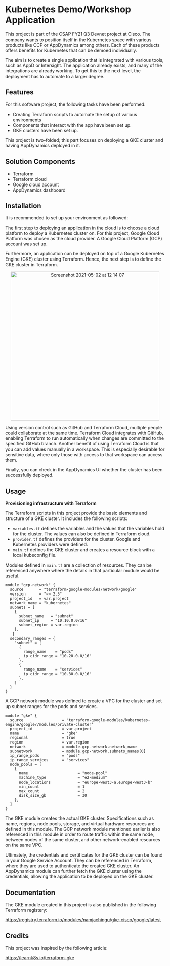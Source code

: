 # Kubernetes Demo/Workshop Application

This project is part of the CSAP FY21 Q3 Devnet project at Cisco. The company wants to position itself in the Kubernetes space with various products like CCP or AppDynamics among others. Each of these products offers benefits for Kubernetes that can be demoed individually. 

The aim is to create a single application that is integrated with various tools, such as AppD or Intersight. The application already exists, and many of the integrations are already working. To get this to the next level, the deployment has to automate to a larger degree. 


## Features

For this software project, the following tasks have been performed:

- Creating Terraform scripts to automate the setup of various environments
- Components that interact with the app have been set up. 
- GKE clusters have been set up. 

This project is two-folded; this part focuses on deploying a GKE cluster and having AppDynamics deployed in it.

## Solution Components
- Terraform
- Terraform cloud
- Google cloud account 
- AppDynamics dashboard


## Installation

It is recommended to set up your environment as followed:

The first step to deploying an application in the cloud is to choose a cloud platform to deploy a Kubernetes cluster on. For this project, Google Cloud Platform was chosen as the cloud provider. A Google Cloud Platform (GCP) account was set up.

Furthermore, an application can be deployed on top of a Google Kubernetes Engine (GKE) cluster using Terraform. Hence, the next step is to define the GKE cluster in Terraform.

<p align="center">
<img width="470" alt="Screenshot 2021-05-02 at 12 14 07" src="https://user-images.githubusercontent.com/56272326/116809748-e6e52b80-ab3f-11eb-9fb7-60bb29e982a5.png">
</p>

Using version control such as GitHub and Terraform Cloud, multiple people could collaborate at the same time. Terraform Cloud integrates with GitHub, enabling Terraform to run automatically when changes are committed to the specified GitHub branch. Another benefit of using Terraform Cloud is that you can add values manually in a workspace. This is especially desirable for sensitive data, where only those with access to that workspace can access them. 

Finally, you can check in the AppDynamics UI whether the cluster has been successfully deployed. 

## Usage

**Provisioning infrastructure with Terraform**

The Terraform scripts in this project provide the basic elements and structure of a GKE cluster. It includes the following scripts: 

- `variables.tf` defines the variables and the values that the variables hold for the cluster. The values can also be defined in Terraform cloud. 
- `provider.tf` defines the providers for the cluster. Google and Kubernetes providers were defined. 
- `main.tf` defines the GKE cluster and creates a resource block with a local kubeconfig file. 

Modules defined in `main.tf` are a collection of resources. They can be referenced anywhere where the details in that particular module would be useful. 

```
module "gcp-network" {
  source       = "terraform-google-modules/network/google"
  version      = "~> 2.5"
  project_id   = var.project
  network_name = "kubernetes"
  subnets = [
    {
      subnet_name   = "subnet"
      subnet_ip     = "10.10.0.0/16"
      subnet_region = var.region
    },
   ]
  secondary_ranges = {
    "subnet" = [
      {
        range_name    = "pods"
        ip_cidr_range = "10.20.0.0/16"
      },
      {
        range_name    = "services"
        ip_cidr_range = "10.30.0.0/16"
      },
    ]
  }
}
```

A GCP network module was defined to create a VPC for the cluster and set up subnet ranges for the pods and services. 

```
module "gke" {
  source                 = "terraform-google-modules/kubernetes-engine/google//modules/private-cluster"
  project_id             = var.project
  name                   = "gke"
  regional               = true
  region                 = var.region
  network                = module.gcp-network.network_name
  subnetwork             = module.gcp-network.subnets_names[0]
  ip_range_pods          = "pods"
  ip_range_services      = "services"
  node_pools = [
    {
      name                      = "node-pool"
      machine_type              = "e2-medium"
      node_locations            = "europe-west3-a,europe-west3-b"
      min_count                 = 1
      max_count                 = 2
      disk_size_gb              = 30
    },
  ]
}
```

The GKE module creates the actual GKE cluster. Specifications such as name, regions, node pools, storage, and virtual hardware resources are defined in this module. The GCP network module mentioned earlier is also referenced in this module in order to route traffic within the same node, between nodes of the same cluster, and other network-enabled resources on the same VPC. 

Ultimately, the credentials and certificates for the GKE cluster can be found in your Google Service Account. They can be referenced in Terraform, where they are used to authenticate the created GKE cluster. An AppDynamics module can further fetch the GKE cluster using the credentials, allowing the application to be deployed on the GKE cluster. 


## Documentation

The GKE module created in this project is also published in the following Terraform registery: 

https://registry.terraform.io/modules/namjachingu/gke-cisco/google/latest


## Credits

This project was inspired by the following article:

https://learnk8s.io/terraform-gke
